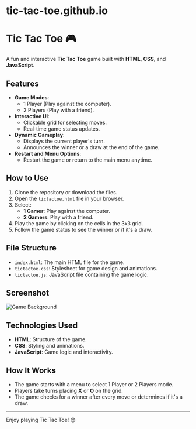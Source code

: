 # tic-tac-toe.github.io
# Tic Tac Toe 🎮

A fun and interactive **Tic Tac Toe** game built with **HTML**, **CSS**, and **JavaScript**.

## Features
- **Game Modes**:
  - 1 Player (Play against the computer).
  - 2 Players (Play with a friend).
- **Interactive UI**: 
  - Clickable grid for selecting moves.
  - Real-time game status updates.
- **Dynamic Gameplay**:
  - Displays the current player's turn.
  - Announces the winner or a draw at the end of the game.
- **Restart and Menu Options**:
  - Restart the game or return to the main menu anytime.

## How to Use
1. Clone the repository or download the files.
2. Open the `tictactoe.html` file in your browser.
3. Select:
   - **1 Gamer**: Play against the computer.
   - **2 Gamers**: Play with a friend.
4. Play the game by clicking on the cells in the 3x3 grid.
5. Follow the game status to see the winner or if it's a draw.

## File Structure
- `index.html`: The main HTML file for the game.
- `tictactoe.css`: Stylesheet for game design and animations.
- `tictactoe.js`: JavaScript file containing the game logic.

## Screenshot
![Game Background](https://img.freepik.com/free-vector/space-game-background-with-landscape-planet_107791-1700.jpg)

## Technologies Used
- **HTML**: Structure of the game.
- **CSS**: Styling and animations.
- **JavaScript**: Game logic and interactivity.

## How It Works
- The game starts with a menu to select 1 Player or 2 Players mode.
- Players take turns placing **X** or **O** on the grid.
- The game checks for a winner after every move or determines if it's a draw.

---

Enjoy playing Tic Tac Toe! 😊

